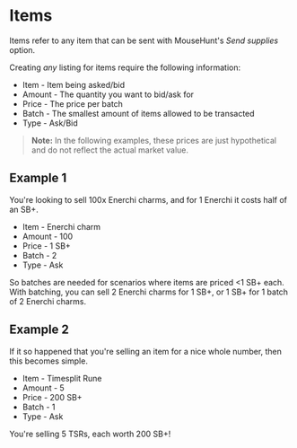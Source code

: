 # Items

Items refer to any item that can be sent with MouseHunt's *Send supplies* option.

Creating *any* listing for items require the following information:

- Item - Item being asked/bid
- Amount - The quantity you want to bid/ask for
- Price - The price per batch
- Batch - The smallest amount of items allowed to be transacted
- Type - Ask/Bid

> **Note:** In the following examples, these prices are just hypothetical and do
> not reflect the actual market value.

## Example 1

You're looking to sell 100x Enerchi charms, and for 1 Enerchi it costs half of
an SB+.

- Item - Enerchi charm
- Amount - 100
- Price - 1 SB+
- Batch - 2
- Type - Ask

So batches are needed for scenarios where items are priced <1 SB+ each. With
batching, you can sell 2 Enerchi charms for 1 SB+, or 1 SB+ for 1 batch of 2
Enerchi charms.

## Example 2

If it so happened that you're selling an item for a nice whole number, then this
becomes simple.

- Item - Timesplit Rune
- Amount - 5
- Price - 200 SB+
- Batch - 1
- Type - Ask

You're selling 5 TSRs, each worth 200 SB+!
